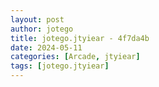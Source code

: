 ```yaml
---
layout: post
author: jotego
title: jotego.jtyiear - 4f7da4b
date: 2024-05-11
categories: [Arcade, jtyiear]
tags: [jotego.jtyiear]
---
```


